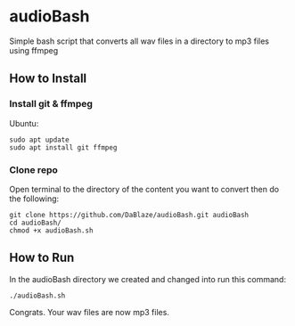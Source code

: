 # audioBash

Simple bash script that converts all wav files in a directory to mp3 files using ffmpeg

## How to Install

### Install git & ffmpeg

Ubuntu:

```
sudo apt update
sudo apt install git ffmpeg
```

### Clone repo

Open terminal to the directory of the content you want to convert then do the following:

```
git clone https://github.com/DaBlaze/audioBash.git audioBash
cd audioBash/
chmod +x audioBash.sh
```

## How to Run

In the audioBash directory we created and changed into run this command:

```
./audioBash.sh
```

Congrats. Your wav files are now mp3 files.
